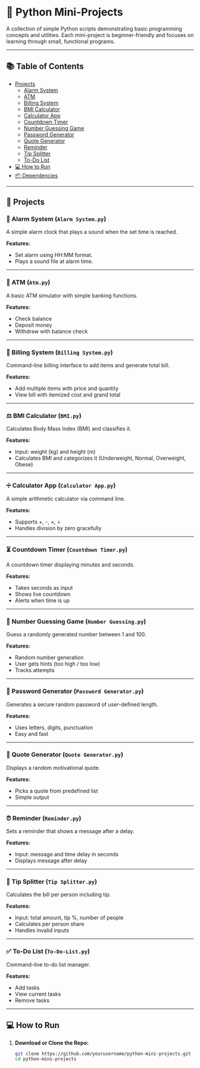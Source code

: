 # 🐍 Python Mini-Projects

A collection of simple Python scripts demonstrating basic programming concepts and utilities. Each mini-project is beginner-friendly and focuses on learning through small, functional programs.

---

## 📚 Table of Contents

- [Projects](#projects)
  - [Alarm System](#alarm-system)
  - [ATM](#atm)
  - [Billing System](#billing-system)
  - [BMI Calculator](#bmi-calculator)
  - [Calculator App](#calculator-app)
  - [Countdown Timer](#countdown-timer)
  - [Number Guessing Game](#number-guessing-game)
  - [Password Generator](#password-generator)
  - [Quote Generator](#quote-generator)
  - [Reminder](#reminder)
  - [Tip Splitter](#tip-splitter)
  - [To-Do List](#to-do-list)
- [💻 How to Run](#how-to-run)
- [📦 Dependencies](#dependencies)

---

## 🧩 Projects

### 🔔 Alarm System (`Alarm System.py`)
A simple alarm clock that plays a sound when the set time is reached.

**Features:**
- Set alarm using HH:MM format.
- Plays a sound file at alarm time.

---

### 🏦 ATM (`Atm.py`)
A basic ATM simulator with simple banking functions.

**Features:**
- Check balance
- Deposit money
- Withdraw with balance check

---

### 🧾 Billing System (`Billing System.py`)
Command-line billing interface to add items and generate total bill.

**Features:**
- Add multiple items with price and quantity
- View bill with itemized cost and grand total

---

### ⚖️ BMI Calculator (`BMI.py`)
Calculates Body Mass Index (BMI) and classifies it.

**Features:**
- Input: weight (kg) and height (m)
- Calculates BMI and categorizes it (Underweight, Normal, Overweight, Obese)

---

### ➗ Calculator App (`Calculator App.py`)
A simple arithmetic calculator via command line.

**Features:**
- Supports +, -, ×, ÷
- Handles division by zero gracefully

---

### ⏳ Countdown Timer (`Countdown Timer.py`)
A countdown timer displaying minutes and seconds.

**Features:**
- Takes seconds as input
- Shows live countdown
- Alerts when time is up

---

### 🎯 Number Guessing Game (`Number Guessing.py`)
Guess a randomly generated number between 1 and 100.

**Features:**
- Random number generation
- User gets hints (too high / too low)
- Tracks attempts

---

### 🔐 Password Generator (`Password Generator.py`)
Generates a secure random password of user-defined length.

**Features:**
- Uses letters, digits, punctuation
- Easy and fast

---

### 💬 Quote Generator (`Quote Generator.py`)
Displays a random motivational quote.

**Features:**
- Picks a quote from predefined list
- Simple output

---

### ⏰ Reminder (`Reminder.py`)
Sets a reminder that shows a message after a delay.

**Features:**
- Input: message and time delay in seconds
- Displays message after delay

---

### 💸 Tip Splitter (`Tip Splitter.py`)
Calculates the bill per person including tip.

**Features:**
- Input: total amount, tip %, number of people
- Calculates per person share
- Handles invalid inputs

---

### ✅ To-Do List (`To-Do-List.py`)
Command-line to-do list manager.

**Features:**
- Add tasks
- View current tasks
- Remove tasks

---

## 💻 How to Run

1. **Download or Clone the Repo:**
   ```bash
   git clone https://github.com/yourusername/python-mini-projects.git
   cd python-mini-projects
